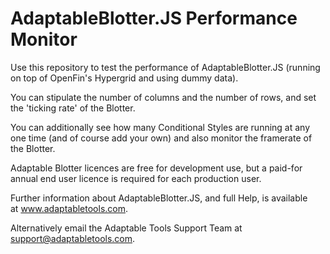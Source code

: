 # AdaptableBlotter.JS Performance Monitor

Use this repository to test the performance of AdaptableBlotter.JS (running on top of OpenFin's Hypergrid and using dummy data).

You can stipulate the number of columns and the number of rows, and set the 'ticking rate' of the Blotter.

You can additionally see how many Conditional Styles are running at any one time (and of course add your own) and also monitor the framerate of the Blotter.

Adaptable Blotter licences are free for development use, but a paid-for annual end user licence is required for each production user. 

Further information about AdaptableBlotter.JS, and full Help, is available at www.adaptabletools.com. 

Alternatively email the Adaptable Tools Support Team at support@adaptabletools.com.
